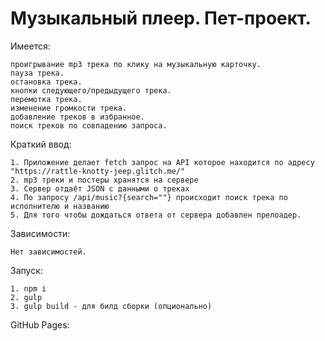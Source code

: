 # Музыкальный плеер. Пет-проект.

Имеется: 

    проигрывание mp3 трека по клику на музыкальную карточку.           
    пауза трека.
    остановка трека.
    кнопки следующего/предыдущего трека.
    перемотка трека.
    изменение громкости трека.
    добавление треков в избранное.
    поиск треков по совпадению запроса.
    
Краткий ввод:
    
    1. Приложение делает fetch запрос на API которое находится по адресу "https://rattle-knotty-jeep.glitch.me/"
    2. mp3 треки и постеры хранятся на сервере
    3. Сервер отдаёт JSON с данными о треках
    4. По запросу /api/music?{search=""} происходит поиск трека по исполнителю и названию
    5. Для того чтобы дождаться ответа от сервера добавлен прелоадер.

Зависимости: 

    Нет зависимостей.
    

Запуск:

    1. npm i
    2. gulp
    3. gulp build - для билд сборки (опционально)
            
    
GitHub Pages: 

